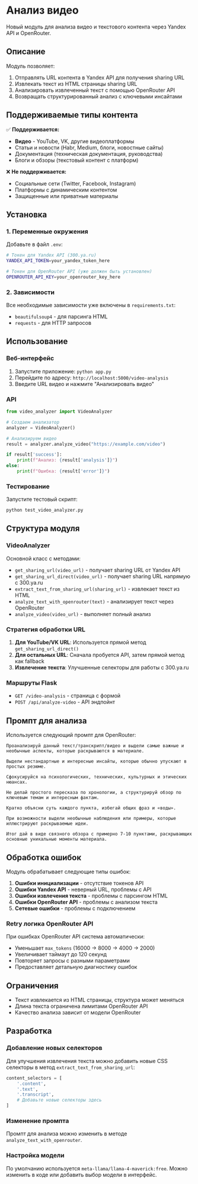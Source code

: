 # Анализ видео

Новый модуль для анализа видео и текстового контента через Yandex API и OpenRouter.

## Описание

Модуль позволяет:
1. Отправлять URL контента в Yandex API для получения sharing URL
2. Извлекать текст из HTML страницы sharing URL
3. Анализировать извлеченный текст с помощью OpenRouter API
4. Возвращать структурированный анализ с ключевыми инсайтами

## Поддерживаемые типы контента

✅ **Поддерживается:**
- **Видео** - YouTube, VK, другие видеоплатформы
- Статьи и новости (Habr, Medium, блоги, новостные сайты)
- Документация (техническая документация, руководства)
- Блоги и обзоры (текстовый контент с платформ)

❌ **Не поддерживается:**
- Социальные сети (Twitter, Facebook, Instagram)
- Платформы с динамическим контентом
- Защищенные или приватные материалы

## Установка

### 1. Переменные окружения

Добавьте в файл `.env`:

```bash
# Токен для Yandex API (300.ya.ru)
YANDEX_API_TOKEN=your_yandex_token_here

# Токен для OpenRouter API (уже должен быть установлен)
OPENROUTER_API_KEY=your_openrouter_key_here
```

### 2. Зависимости

Все необходимые зависимости уже включены в `requirements.txt`:
- `beautifulsoup4` - для парсинга HTML
- `requests` - для HTTP запросов

## Использование

### Веб-интерфейс

1. Запустите приложение: `python app.py`
2. Перейдите по адресу: `http://localhost:5000/video-analysis`
3. Введите URL видео и нажмите "Анализировать видео"

### API

```python
from video_analyzer import VideoAnalyzer

# Создаем анализатор
analyzer = VideoAnalyzer()

# Анализируем видео
result = analyzer.analyze_video("https://example.com/video")

if result['success']:
    print(f"Анализ: {result['analysis']}")
else:
    print(f"Ошибка: {result['error']}")
```

### Тестирование

Запустите тестовый скрипт:

```bash
python test_video_analyzer.py
```

## Структура модуля

### VideoAnalyzer

Основной класс с методами:

- `get_sharing_url(video_url)` - получает sharing URL от Yandex API
- `get_sharing_url_direct(video_url)` - получает sharing URL напрямую с 300.ya.ru
- `extract_text_from_sharing_url(sharing_url)` - извлекает текст из HTML
- `analyze_text_with_openrouter(text)` - анализирует текст через OpenRouter
- `analyze_video(video_url)` - выполняет полный анализ

### Стратегия обработки URL

1. **Для YouTube/VK URL**: Используется прямой метод `get_sharing_url_direct()`
2. **Для остальных URL**: Сначала пробуется API, затем прямой метод как fallback
3. **Извлечение текста**: Улучшенные селекторы для работы с 300.ya.ru

### Маршруты Flask

- `GET /video-analysis` - страница с формой
- `POST /api/analyze-video` - API эндпойнт

## Промпт для анализа

Используется следующий промпт для OpenRouter:

```
Проанализируй данный текст/транскрипт/видео и выдели самые важные и необычные аспекты, которые раскрываются в материале.

Выдели нестандартные и интересные инсайты, которые обычно упускают в простых резюме.

Сфокусируйся на психологических, технических, культурных и этических нюансах.

Не делай простого пересказа по хронологии, а структурируй обзор по ключевым темам и интересным фактам.

Кратко объясни суть каждого пункта, избегай общих фраз и «воды».

При возможности выдели необычные наблюдения или примеры, которые иллюстрируют раскрываемые идеи.

Итог дай в виде связного обзора с примерно 7-10 пунктами, раскрывающих основные уникальные моменты материала.
```

## Обработка ошибок

Модуль обрабатывает следующие типы ошибок:

1. **Ошибки инициализации** - отсутствие токенов API
2. **Ошибки Yandex API** - неверный URL, проблемы с API
3. **Ошибки извлечения текста** - проблемы с парсингом HTML
4. **Ошибки OpenRouter API** - проблемы с анализом текста
5. **Сетевые ошибки** - проблемы с подключением

### Retry логика OpenRouter API

При ошибках OpenRouter API система автоматически:
- Уменьшает `max_tokens` (16000 → 8000 → 4000 → 2000)
- Увеличивает таймаут до 120 секунд
- Повторяет запросы с разными параметрами
- Предоставляет детальную диагностику ошибок

## Ограничения

- Текст извлекается из HTML страницы, структура может меняться
- Длина текста ограничена лимитами OpenRouter API
- Качество анализа зависит от модели OpenRouter

## Разработка

### Добавление новых селекторов

Для улучшения извлечения текста можно добавить новые CSS селекторы в метод `extract_text_from_sharing_url`:

```python
content_selectors = [
    '.content',
    '.text',
    '.transcript',
    # Добавьте новые селекторы здесь
]
```

### Изменение промпта

Промпт для анализа можно изменить в методе `analyze_text_with_openrouter`.

### Настройка модели

По умолчанию используется `meta-llama/llama-4-maverick:free`. Можно изменить в коде или добавить выбор модели в интерфейс. 